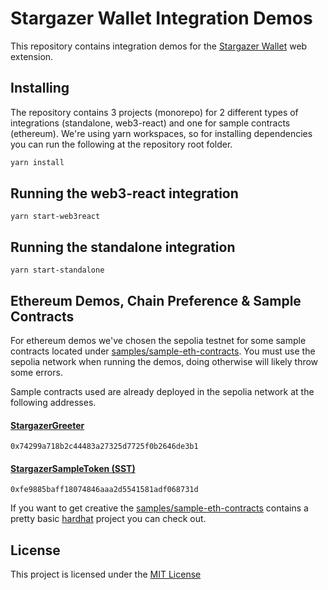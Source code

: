 # Stargazer Wallet Integration Demos

This repository contains integration demos for the [Stargazer Wallet](https://chrome.google.com/webstore/detail/stargazer-wallet/pgiaagfkgcbnmiiolekcfmljdagdhlcm) web extension.

## Installing

The repository contains 3 projects (monorepo) for 2 different types of integrations (standalone, web3-react) and one for sample contracts (ethereum). We're using yarn workspaces, so for installing dependencies you can run the following at the repository root folder.

```bash
yarn install
```

## Running the web3-react integration

```
yarn start-web3react
```

## Running the standalone integration

```
yarn start-standalone
```

## Ethereum Demos, Chain Preference & Sample Contracts

For ethereum demos we've chosen the sepolia testnet for some sample contracts located under [samples/sample-eth-contracts](./samples/sample-eth-contracts). You must use the sepolia network when running the demos, doing otherwise will likely throw some errors.

Sample contracts used are already deployed in the sepolia network at the following addresses.

#### [StargazerGreeter](https://sepolia.etherscan.io/address/0x74299a718b2c44483a27325d7725f0b2646de3b1#code)

```
0x74299a718b2c44483a27325d7725f0b2646de3b1
```

#### [StargazerSampleToken (SST)](https://sepolia.etherscan.io/address/0xfe9885baff18074846aaa2d5541581adf068731d)

```
0xfe9885baff18074846aaa2d5541581adf068731d
```

If you want to get creative the [samples/sample-eth-contracts](./samples/sample-eth-contracts) contains a pretty basic [hardhat](https://hardhat.org/) project you can check out.

## License

This project is licensed under the [MIT License](./LICENSE)
